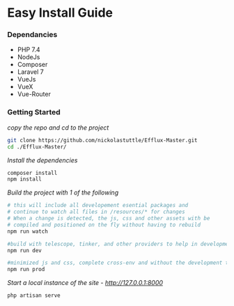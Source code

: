 # Easy Install Guide

### Dependancies

- PHP 7.4
- NodeJs
- Composer
- Laravel 7
- VueJs 
- VueX 
- Vue-Router

### Getting Started

*copy the repo  and cd to the project*
```bash
git clone https://github.com/nickolastuttle/Efflux-Master.git
cd ./Efflux-Master/
```

*Install the dependencies*
```bash
composer install
npm install
```

*Build the project with 1 of the following*
```bash
# this will include all developement esential packages and 
# continue to watch all files in /resources/* for changes
# When a change is detected, the js, css and other assets with be 
# compiled and positioned on the fly without having to rebuild
npm run watch

#build with telescope, tinker, and other providers to help in development without reloading on resource changes
npm run dev

#minimized js and css, complete cross-env and without the development tools
npm run prod
```

*Start a local instance of the site - http://127.0.0.1:8000*
```bash
php artisan serve
```
